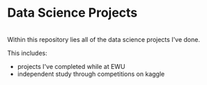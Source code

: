 # Data Science Projects

<br>
Within this repository lies all of the data science projects I've done.


This includes:

- projects I've completed while at EWU
- independent study through competitions on kaggle
